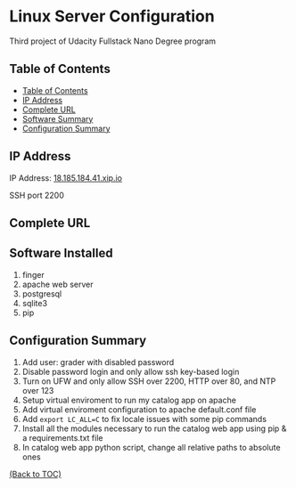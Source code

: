 # Linux Server Configuration
Third project of Udacity Fullstack Nano Degree program

## Table of Contents

- [Table of Contents](#table-of-contents)
- [IP Address](#ip-address)
- [Complete URL](#complete-url)
- [Software Summary](#software-summary)
- [Configuration Summary](#configuration-summary)

## IP Address
IP Address: [18.185.184.41.xip.io](18.185.184.41.xip.io)

SSH port 2200

## Complete URL

## Software Installed
1. finger
2. apache web server
3. postgresql
4. sqlite3
5. pip

## Configuration Summary
1. Add user: grader with disabled password
2. Disable password login and only allow ssh key-based login
3. Turn on UFW and only allow SSH over 2200, HTTP over 80, and NTP over 123
4. Setup virtual enviroment to run my catalog app on apache
6. Add virtual enviroment configuration to apache default.conf file
5. Add `export LC_ALL=C` to fix locale issues with some pip commands
6. Install all the modules necessary to run the catalog web app using pip & a requirements.txt file
7. In catalog web app python script, change all relative paths to absolute ones

[(Back to TOC)](#table-of-contents)